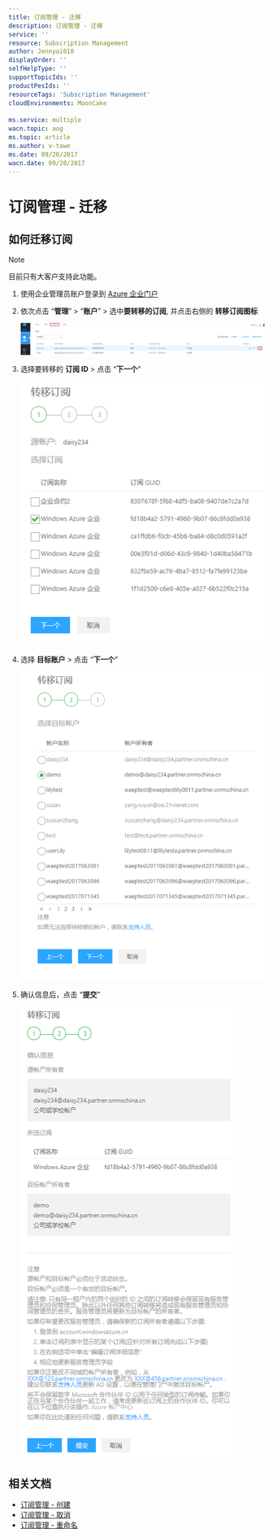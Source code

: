 ```yaml
---
title: 订阅管理 - 迁移
description: 订阅管理 - 迁移
service: ''
resource: Subscription Management
author: Jennyai010
displayOrder: ''
selfHelpType: ''
supportTopicIds: ''
productPesIds: ''
resourceTags: 'Subscription Management'
cloudEnvironments: MoonCake

ms.service: multiple
wacn.topic: aog
ms.topic: article
ms.author: v-tawe
ms.date: 09/20/2017
wacn.date: 09/20/2017
---
```


# 订阅管理 - 迁移

## 如何迁移订阅

> [!NOTE]
> 目前只有大客户支持此功能。

1. 使用企业管理员账户登录到 [Azure 企业门户](https://ea.azure.cn)
2. 依次点击 “**管理**” > “**账户**” > 选中**要转移的订阅**, 并点击右侧的 **转移订阅图标**

    ![01](media/aog-subscription-management-migrate/01.png)

3. 选择要转移的 **订阅 ID** > 点击 “**下一个**”

    ![02](media/aog-subscription-management-migrate/02.png)

4. 选择 **目标账户** > 点击 “**下一个**”

    ![03](media/aog-subscription-management-migrate/03.png)

5. 确认信息后，点击 “**提交**”

    ![04](media/aog-subscription-management-migrate/04.png)

## 相关文档

- [订阅管理 - 创建](aog-subscription-management-migrate.md)
- [订阅管理 - 取消](aog-subscription-management-cancel.md)
- [订阅管理 - 重命名](aog-subscription-management-rename.md)